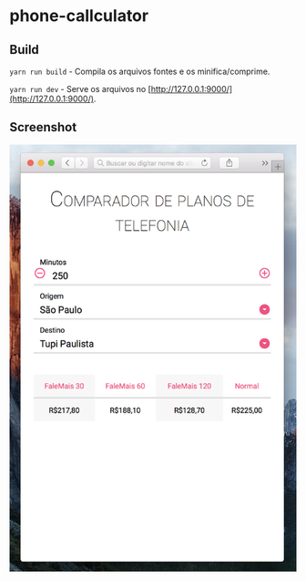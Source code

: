 # phone-callculator

## Build

`yarn run build` - Compila os arquivos fontes e os minifica/comprime.

`yarn run dev` - Serve os arquivos no [http://127.0.0.1:9000/](http://127.0.0.1:9000/).

## Screenshot
![Screenshot](screenshot.png)
